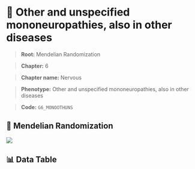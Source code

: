 # 🧪 Other and unspecified mononeuropathies, also in other diseases

> **Root:** Mendelian Randomization

> **Chapter:** 6  

> **Chapter name:** Nervous

> **Phenotype:** Other and unspecified mononeuropathies, also in other diseases  

> **Code:** `G6_MONOOTHUNS`

## 🧬 Mendelian Randomization  

<img src="/MR/Figures/Forward/G6_MONOOTHUNS.png"/>

## 📊 Data Table

<CsvTableMRF src="/MR_Data/Forward/G6_MONOOTHUNS.csv"/>
